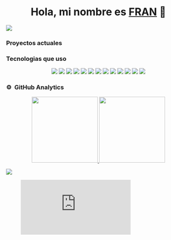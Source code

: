 <div align="center">
<h1 align="center">Hola, mi nombre es <a href="https://heylink.me/sevil_extrim/">FRAN</a> 👋</h1>
</div>
<img src="https://i.imgur.com/lbcokiJ.jpeg">

### Proyectos actuales



### Tecnologias que uso

<div align="center">
  <img src="https://img.shields.io/badge/CSS3-1572B6?style=for-the-badge&logo=css3&logoColor=white"> 
  <img src="https://img.shields.io/badge/HTML5-E34F26?style=for-the-badge&logo=html5&logoColor=white"> 
  <img src="https://img.shields.io/badge/PHP-777BB4?style=for-the-badge&logo=php&logoColor=white"> 
  <img src="https://img.shields.io/badge/Ubuntu-E95420?style=for-the-badge&logo=ubuntu&logoColor=white">
  <img src="https://img.shields.io/badge/Windows-0078D6?style=for-the-badge&logo=windows&logoColor=white">
  <img src="https://img.shields.io/badge/GIT-E44C30?style=for-the-badge&logo=git&logoColor=white">
  <img src="https://img.shields.io/badge/VirtualBox-21416b?style=for-the-badge&logo=VirtualBox&logoColor=white">
  <img src="https://img.shields.io/badge/MySQL-005C84?style=for-the-badge&logo=mysql&logoColor=white">
  <img src="https://img.shields.io/badge/Bootstrap-563D7C?style=for-the-badge&logo=bootstrap&logoColor=white">
  <img src="https://img.shields.io/badge/Font_Awesome-339AF0?style=for-the-badge&logo=fontawesome&logoColor=white">
  <img src="https://img.shields.io/badge/Vue%20js-35495E?style=for-the-badge&logo=vuedotjs&logoColor=4FC08D">
  <img src="https://img.shields.io/badge/Xampp-F37623?style=for-the-badge&logo=xampp&logoColor=white">
  <img src="https://img.shields.io/badge/Symfony-000000?style=for-the-badge&logo=Symfony&logoColor=white">  
</div>



### ⚙️ &nbsp;GitHub Analytics

<p align="center">
<a href="https://github.com/FranDona">
  <img height="180em" src="https://github-readme-stats-eight-theta.vercel.app/api?username=FranDona&show_icons=true&theme=tokyonight&include_all_commits=true&count_private=true"/>
  <img height="180em" src="https://github-readme-stats-eight-theta.vercel.app/api/top-langs/?username=FranDona&layout=compact&langs_count=8&theme=tokyonight"/>
</a>
</p>
<img src="https://wakatime.com/share/@FranDona/e83c56ab-98bf-458f-8436-01c7af191d4a.svg"/>
<figure><embed src="https://wakatime.com/share/@FranDona/ff046d0c-ec03-470e-b878-072e5fa38174.svg"></embed></figure>
